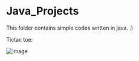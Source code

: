 # Java_Projects
This folder contains simple codes written in java.
:)

Tictac toe:

![image](https://user-images.githubusercontent.com/72278818/116145532-bcc5e080-a6dd-11eb-95dc-8c717c5dfc39.png)
